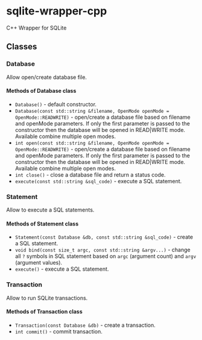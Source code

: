 # sqlite-wrapper-cpp

C++ Wrapper for SQLite

## Classes

### Database

Allow open/create database file.

#### Methods of Database class

- `Database()` - default constructor.
- `Database(const std::string &filename, OpenMode openMode = OpenMode::READWRITE)` - open/create a database file based on filename and openMode parameters. If only the first parameter is passed to the constructor then the database will be opened in READ|WRITE mode. Available combine multiple open modes.
- `int open(const std::string &filename, OpenMode openMode = OpenMode::READWRITE)` - open/create a database file based on filename and openMode parameters. If only the first parameter is passed to the constructor then the database will be opened in READ|WRITE mode. Available combine multiple open modes.
- `int close()` - close a database file and return a status code.
- `execute(const std::string &sql_code)` - execute a SQL statement.

### Statement

Allow to execute a SQL statements.

#### Methods of Statement class

- `Statement(const Database &db, const std::string &sql_code)` - create a SQL statement.
- `void bind(const size_t argc, const std::string &argv...)` - change all `?` symbols in SQL statement based on `argc` (argument count) and `argv` (argument values).
- `execute()` - execute a SQL statement.

### Transaction

Allow to run SQLite transactions.

#### Methods of Transaction class

- `Transaction(const Database &db)` - create a transaction.
- `int commit()` - commit transaction.
